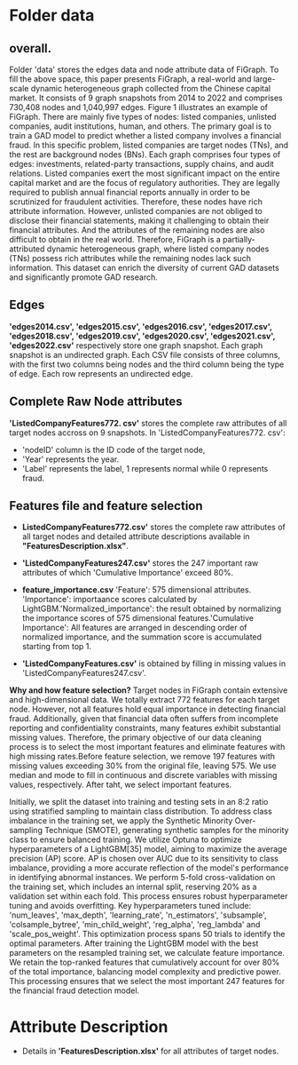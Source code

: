 # Folder data
## **overall.**
Folder 'data' stores the edges data and node attribute data of FiGraph. To fill the above space, this paper presents FiGraph, a real-world and large-scale dynamic heterogeneous graph collected from the Chinese capital market. It consists of 9 graph snapshots from 2014 to 2022 and comprises 730,408 nodes and 1,040,997 edges. Figure 1 illustrates an example of FiGraph. There are mainly five types of nodes: listed companies, unlisted companies, audit institutions, human, and others. The primary goal is to train a GAD model to predict whether a listed company involves a financial fraud. In this specific problem, listed companies are target nodes (TNs), and the rest are background nodes (BNs). Each graph comprises four types of edges: investments, related-party transactions, supply chains, and audit relations. Listed companies exert the most significant impact on the entire capital market and are the focus of regulatory authorities. They are legally required to publish annual financial reports annually in order to be scrutinized for fraudulent activities. Therefore, these nodes have rich attribute information. However, unlisted companies are not obliged to disclose their financial statements, making it challenging to obtain their financial attributes. And the attributes of the remaining nodes are also difficult to obtain in the real world. Therefore, FiGraph is a partially-attributed dynamic heterogeneous graph, where listed company nodes (TNs) possess rich attributes while the remaining nodes lack such information. This dataset can enrich the diversity of current GAD datasets and significantly promote GAD research. 

## Edges
**'edges2014.csv', 'edges2015.csv', 'edges2016.csv', 'edges2017.csv', 'edges2018.csv', 'edges2019.csv', 'edges2020.csv', 'edges2021.csv', 'edges2022.csv'** respectively store one graph snapshot. Each graph snapshot is an undirected graph. Each CSV file consists of three columns, with the first two columns being nodes and the third column being the type of edge. Each row represents an undirected edge.

## Complete Raw Node attributes
**'ListedCompanyFeatures772. csv'** stores the complete raw attributes of all target nodes accross on 9 snapshots. In 'ListedCompanyFeatures772. csv':

* 'nodeID' column is the ID code of the target node, 
* 'Year' represents the year.
* 'Label' represents the label, 1 represents normal while 0 represents fraud.

## Features file and feature selection 
* **ListedCompanyFeatures772.csv'** stores the complete raw attributes of all target nodes and detailed attribute descriptions available in **"FeaturesDescription.xlsx"**.

* **'ListedCompanyFeatures247.csv'** stores the 247 important raw attributes of which 'Cumulative Importance' exceed 80%.

* **feature\_importance.csv** 
'Feature': 575 dimensional attributes. 'Importance': importaance scores calculated by LightGBM.'Normalized_importance': the result obtained by normalizing the importance scores of 575 dimensional features.'Cumulative Importance': All features are arranged in descending order of normalized importance, and the summation score is accumulated starting from top 1.

* **'ListedCompanyFeatures.csv'** is obtained by filling in missing values in 'ListedCompanyFeatures247.csv'.

**Why and how feature selection?**
Target nodes in FiGraph contain extensive and high-dimensional data. We totally extract 772 features for each target node. However, not all features hold equal importance in detecting financial fraud. Additionally, given that financial data often suffers from incomplete reporting and confidentiality constraints, many features exhibit substantial missing values. Therefore, the primary objective of our data cleaning process is to select the most important features and eliminate features with high missing rates.Before feature selection, we remove 197 features with missing values exceeding 30% from the original file, leaving 575. We use median and mode to fill in continuous and discrete variables with missing values, respectively. After taht, we select important features.

Initially, we split the dataset into training and testing sets in an 8:2 ratio using stratified sampling to maintain class distribution. To address class imbalance in the training set, we apply the Synthetic Minority Over-sampling Technique (SMOTE), generating synthetic samples for the minority class to ensure balanced training. We utilize Optuna to optimize hyperparameters of a LightGBM[35] model, aiming to maximize the average precision (AP) score. AP is chosen over AUC due to its sensitivity to class imbalance, providing a more accurate reflection of the model's performance in identifying abnormal instances. We perform 5-fold cross-validation on the training set, which includes an internal split, reserving 20% as a validation set within each fold. This process ensures robust hyperparameter tuning and avoids overfitting. Key hyperparameters tuned include: 'num_leaves', 'max_depth', 'learning_rate', 'n_estimators', 'subsample', 'colsample_bytree', 'min_child_weight', 'reg_alpha', 'reg_lambda' and 'scale_pos_weight'. This optimization process spans 50 trials to identify the optimal parameters. After training the LightGBM model with the best parameters on the resampled training set, we calculate feature importance. We retain the top-ranked features that cumulatively account for over 80% of the total importance, balancing model complexity and predictive power. This processing ensures that we select the most important 247 features for the financial fraud detection model. 


# Attribute Description
* Details in **'FeaturesDescription.xlsx'** for all attributes of target nodes.

